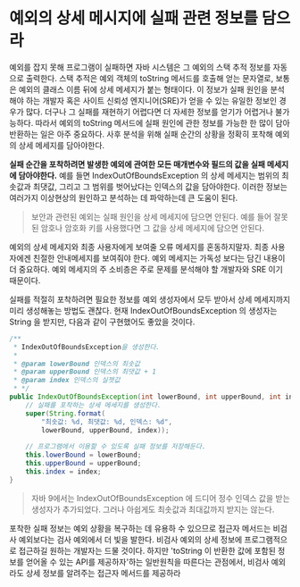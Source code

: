 # 예외의 상세 메시지에 실패 관련 정보를 담으라
예외를 잡지 못해 프로그램이 실패하면 자바 시스템은 그 예외의 스택 추적 정보를 자동으로 출력한다.
스택 추적은 예외 객체의 toString 메서드를 호출해 얻는 문자열로, 보통은 예외의 클래스 이름 뒤에 상세 메세지가 붙는 형태이다.
이 정보가 실패 원인을 분석해야 하는 개발자 혹은 사이트 신뢰성 엔지니어(SRE)가 얻을 수 있는 유일한 정보인 경우가 많다.
더구나 그 실패를 재현하기 어렵다면 더 자세한 정보를 얻기가 어렵거나 불가능하다. 따라서 예외의 toString 메서드에 실패 원인에 관한 
정보를 가능한 한 많이 담아 반환하는 일은 아주 중요하다. 사후 분석을 위해 실패 순간의 상황을 정확히 포착해 예외의 상세 메세지를 담아야한다.

**실패 순간을 포착하려면 발생한 예외에 관여한 모든 매개변수와 필드의 값을 실패 메세지에 담아야한다.**
예를 들면 IndexOutOfBoundsException 의 상세 메세지는 범위의 최솟값과 최댓값, 그리고 그 범위를 벗어났다는 인덱스의 값을 담아야한다.
이러한 정보는 여러가지 이상현상의 원인하고 분석하는 데 파악하는데 큰 도움이 된다.
> 보안과 관련된 예외는 실패 원인을 상세 메세지에 담으면 안된다. 
> 예를 들어 잘못된 암호나 암호화 키를 사용했다면 그 값을 상세 메세지에 담으면 안된다.

예외의 상세 메세지와 최종 사용자에게 보여줄 오류 메세지를 혼동하지말자.
최종 사용자에겐 친절한 안내메세지를 보여줘야 한다. 예외 메세지는 가독성 보다는 담긴 내용이 더 중요하다.
예외 메세지의 주 소비층은 주로 문제를 분석해야 할 개발자와 SRE 이기 때문이다.

실패를 적절히 포착하려면 필요한 정보를 예외 생성자에서 모두 받아서 상세 메세지까지 미리 생성해놓는 방법도 괜찮다.
현재 IndexOutOfBoundsException 의 생성자는 String 을 받지만, 다음과 같이 구현했어도 좋았을 것이다.
```java
/**
 * IndexOutOfBoundsException을 생성한다.
 * 
 * @param lowerBound 인덱스의 최솟값
 * @param upperBound 인덱스의 최댓값 + 1
 * @param index 인덱스의 실젯값
 * */
public IndexOutOfBoundsException(int lowerBound, int upperBound, int index) {
    // 실패를 포착하는 상세 메세지를 생성한다.
    super(String.format(
        "최솟값: %d, 최댓값: %d, 인덱스: %d",
        lowerBound, upperBound, index));
    
    // 프로그램에서 이용할 수 있도록 실패 정보를 저장해둔다.
    this.lowerBound = lowerBound;
    this.upperBound = upperBound;
    this.index = index;
}
```
> 자바 9에서는 IndexOutOfBoundsException 에 드디어 정수 인덱스 값을 받는 생성자가 추가되었다.
> 그러나 아쉽게도 최솟값과 최대값까지 받지는 않는다.

포착한 실패 정보는 예외 상황을 복구하는 데 유용하 수 있으므로 접근자 메서드는 비검사 예외보다는 검사 예외에서 더 빛을 발한다.
비검사 예외의 상세 정보에 프로그램적으로 접근하길 원하는 개발자는 드물 것이다. 
하지만 'toString 이 반환한 값에 포함된 정보를 얻어올 수 있는 API를 제공하자'하는 일반원칙을 따른다는 관점에서,
비검사 예외라도 상세 정보를 알려주는 접근자 메서드를 제공하라